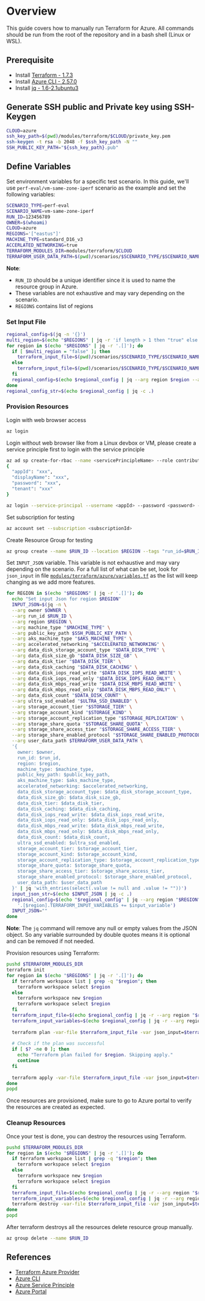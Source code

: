 # Overview

This guide covers how to manually run Terraform for Azure. All commands should be run from the root of the repository and in a bash shell (Linux or WSL).

## Prerequisite

* Install [Terraform - 1.7.3](https://developer.hashicorp.com/terraform/tutorials/azure-get-started/install-cli)
* Install [Azure CLI - 2.57.0](https://learn.microsoft.com/en-us/cli/azure/install-azure-cli-linux?pivots=apt)
* Install [jq - 1.6-2.1ubuntu3](https://stedolan.github.io/jq/download/)

## Generate SSH public and Private key using SSH-Keygen

```bash
CLOUD=azure
ssh_key_path=$(pwd)/modules/terraform/$CLOUD/private_key.pem
ssh-keygen -t rsa -b 2048 -f $ssh_key_path -N ""
SSH_PUBLIC_KEY_PATH="${ssh_key_path}.pub"
```

## Define Variables

Set environment variables for a specific test scenario. In this guide, we'll use `perf-eval/vm-same-zone-iperf` scenario as the example and set the following variables:

```bash
SCENARIO_TYPE=perf-eval
SCENARIO_NAME=vm-same-zone-iperf
RUN_ID=123456789
OWNER=$(whoami)
CLOUD=azure
REGIONS='["eastus"]' 
MACHINE_TYPE=standard_D16_v3
ACCERLATED_NETWORKING=true
TERRAFORM_MODULES_DIR=modules/terraform/$CLOUD
TERRAFORM_USER_DATA_PATH=$(pwd)/scenarios/$SCENARIO_TYPE/$SCENARIO_NAME/bash-scripts
```

**Note**:

* `RUN_ID` should be a unique identifier since it is used to name the resource group in Azure.
* These variables are not exhaustive and may vary depending on the scenario.
* `REGIONS` contains list of regions

### Set Input File

```bash
regional_config=$(jq -n '{}')
multi_region=$(echo "$REGIONS" | jq -r 'if length > 1 then "true" else "false" end')
for region in $(echo "$REGIONS" | jq -r '.[]'); do
  if [ $multi_region = "false" ]; then
    terraform_input_file=$(pwd)/scenarios/$SCENARIO_TYPE/$SCENARIO_NAME/terraform-inputs/${CLOUD}.tfvars
  else
    terraform_input_file=$(pwd)/scenarios/$SCENARIO_TYPE/$SCENARIO_NAME/terraform-inputs/${CLOUD}-${region}.tfvars
  fi
  regional_config=$(echo $regional_config | jq --arg region $region --arg file_path $terraform_input_file '. + {($region): {"TERRAFORM_INPUT_FILE" : $file_path}}')
done
regional_config_str=$(echo $regional_config | jq -c .)
```

### Provision Resources

Login with web browser access

```bash
az login
```

Login without web browser like from a Linux devbox or VM, please create a service principle first to login with the service principle

```bash
az ad sp create-for-rbac --name <servicePrincipleName> --role contributor --scopes /subscriptions/<subscriptionId>
{
  "appId": "xxx",
  "displayName": "xxx",
  "password": "xxx",
  "tenant": "xxx"
}

az login --service-principal --username <appId> --password <password> --tenant <tenant>
```

Set subscription for testing

```bash
az account set --subscription <subscriptionId>
```

Create Resource Group for testing

```bash
az group create --name $RUN_ID --location $REGION --tags "run_id=$RUN_ID" "scenario=${SCENARIO_TYPE}-${SCENARIO_NAME}" "owner=azure_devops" "creation_date=$(date -u +'%Y-%m-%dT%H:%M:%SZ')" "deletion_due_time=$(date -u -d '+2 hour' +'%Y-%m-%dT%H:%M:%SZ')"
```

Set `INPUT_JSON` variable. This variable is not exhaustive and may vary depending on the scenario. For a full list of what can be set, look for `json_input` in file [`modules/terraform/azure/variables.tf`](../../../modules/terraform/azure/variables.tf) as the list will keep changing as we add more features.

```bash
for REGION in $(echo "$REGIONS" | jq -r '.[]'); do
  echo "Set input Json for region $REGION"
  INPUT_JSON=$(jq -n \
  --arg owner $OWNER \
  --arg run_id $RUN_ID \
  --arg region $REGION \
  --arg machine_type "$MACHINE_TYPE" \
  --arg public_key_path $SSH_PUBLIC_KEY_PATH \
  --arg aks_machine_type "$AKS_MACHINE_TYPE" \
  --arg accelerated_networking "$ACCELERATED_NETWORKING" \
  --arg data_disk_storage_account_type "$DATA_DISK_TYPE" \
  --arg data_disk_size_gb "$DATA_DISK_SIZE_GB" \
  --arg data_disk_tier "$DATA_DISK_TIER" \
  --arg data_disk_caching "$DATA_DISK_CACHING" \
  --arg data_disk_iops_read_write "$DATA_DISK_IOPS_READ_WRITE" \
  --arg data_disk_iops_read_only "$DATA_DISK_IOPS_READ_ONLY" \
  --arg data_disk_mbps_read_write "$DATA_DISK_MBPS_READ_WRITE" \
  --arg data_disk_mbps_read_only "$DATA_DISK_MBPS_READ_ONLY" \
  --arg data_disk_count "$DATA_DISK_COUNT" \
  --arg ultra_ssd_enabled "$ULTRA_SSD_ENABLED" \
  --arg storage_account_tier "$STORAGE_TIER" \
  --arg storage_account_kind "$STORAGE_KIND" \
  --arg storage_account_replication_type "$STORAGE_REPLICATION" \
  --arg storage_share_quota "$STORAGE_SHARE_QUOTA" \
  --arg storage_share_access_tier "$STORAGE_SHARE_ACCESS_TIER" \
  --arg storage_share_enabled_protocol "$STORAGE_SHARE_ENABLED_PROTOCOL" \
  --arg user_data_path $TERRAFORM_USER_DATA_PATH \
  '{
    owner: $owner,
    run_id: $run_id,
    region: $region,
    machine_type: $machine_type,
    public_key_path: $public_key_path, 
    aks_machine_type: $aks_machine_type,
    accelerated_networking: $accelerated_networking,
    data_disk_storage_account_type: $data_disk_storage_account_type,
    data_disk_size_gb: $data_disk_size_gb,
    data_disk_tier: $data_disk_tier,
    data_disk_caching: $data_disk_caching,
    data_disk_iops_read_write: $data_disk_iops_read_write,
    data_disk_iops_read_only: $data_disk_iops_read_only,
    data_disk_mbps_read_write: $data_disk_mbps_read_write,
    data_disk_mbps_read_only: $data_disk_mbps_read_only,
    data_disk_count: $data_disk_count,
    ultra_ssd_enabled: $ultra_ssd_enabled,
    storage_account_tier: $storage_account_tier,
    storage_account_kind: $storage_account_kind,
    storage_account_replication_type: $storage_account_replication_type,
    storage_share_quota: $storage_share_quota,
    storage_share_access_tier: $storage_share_access_tier,
    storage_share_enabled_protocol: $storage_share_enabled_protocol,
    user_data_path: $user_data_path
  }' | jq 'with_entries(select(.value != null and .value != ""))')
  input_json_str=$(echo $INPUT_JSON | jq -c .)
  regional_config=$(echo "$regional_config" | jq --arg region "$REGION" --arg input_variable "$input_json_str" \
    '.[$region].TERRAFORM_INPUT_VARIABLES += $input_variable')
  INPUT_JSON=""
done
```

**Note**: The `jq` command will remove any null or empty values from the JSON object. So any variable surrounded by double quotes means it is optional and can be removed if not needed.

Provision resources using Terraform:

```bash
pushd $TERRAFORM_MODULES_DIR
terraform init
for region in $(echo "$REGIONS" | jq -r '.[]'); do
  if terraform workspace list | grep -q "$region"; then
    terraform workspace select $region
  else
    terraform workspace new $region
    terraform workspace select $region
  fi
  terraform_input_file=$(echo $regional_config | jq -r --arg region "$region" '.[$region].TERRAFORM_INPUT_FILE')
  terraform_input_variables=$(echo $regional_config | jq -r --arg region "$region" '.[$region].TERRAFORM_INPUT_VARIABLES')
  
  terraform plan -var-file $terraform_input_file -var json_input=$terraform_input_variables
  
  # Check if the plan was successful
  if [ $? -ne 0 ]; then
    echo "Terraform plan failed for $region. Skipping apply."
    continue
  fi
  
  terraform apply -var-file $terraform_input_file -var json_input=$terraform_input_variables --auto-approve
done
popd
```

Once resources are provisioned, make sure to go to Azure portal to verify the resources are created as expected.

### Cleanup Resources

Once your test is done, you can destroy the resources using Terraform.

```bash
pushd $TERRAFORM_MODULES_DIR
for region in $(echo "$REGIONS" | jq -r '.[]'); do
  if terraform workspace list | grep -q "$region"; then
    terraform workspace select $region
  else
    terraform workspace new $region
    terraform workspace select $region
  fi
  terraform_input_file=$(echo $regional_config | jq -r --arg region "$region" '.[$region].TERRAFORM_INPUT_FILE')
  terraform_input_variables=$(echo $regional_config | jq -r --arg region "$region" '.[$region].TERRAFORM_INPUT_VARIABLES')
  terraform destroy -var-file $terraform_input_file -var json_input=$terraform_input_variables --auto-approve
done
popd
```

After terraform destroys all the resources delete resource group manually.

```bash
az group delete --name $RUN_ID
```

## References

* [Terraform Azure Provider](https://registry.terraform.io/providers/hashicorp/azurerm/latest/docs)
* [Azure CLI](https://learn.microsoft.com/en-us/cli/azure/reference-index?view=azure-cli-latest)
* [Azure Service Principle](https://docs.microsoft.com/en-us/cli/azure/create-an-azure-service-principal-azure-cli?view=azure-cli-latest)
* [Azure Portal](https://portal.azure.com/)
